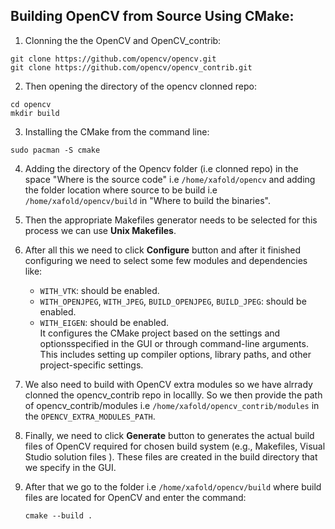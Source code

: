 
## Building OpenCV from Source Using CMake:

1. Clonning the the OpenCV and OpenCV_contrib:
   
```
git clone https://github.com/opencv/opencv.git
git clone https://github.com/opencv/opencv_contrib.git
```

2. Then opening the directory of the opencv clonned repo:

```
cd opencv
mkdir build
```

3. Installing the CMake from the command line:
   
```
sudo pacman -S cmake
```

4. Adding the directory of the Opencv folder (i.e clonned repo) in the space "Where is the source code" i.e `/home/xafold/opencv` and adding the folder location where source to be build i.e `/home/xafold/opencv/build` in "Where to build the binaries".

5. Then the appropriate Makefiles generator needs to be selected for this process we can use **Unix Makefiles**.
   
6. After all this we need to click **Configure** button and after it finished configuring we need to select some few modules and dependencies like:
   * `WITH_VTK`: should be enabled.
   * `WITH_OPENJPEG`, `WITH_JPEG`, `BUILD_OPENJPEG`, `BUILD_JPEG`: should be enabled.
   * `WITH_EIGEN`: should be enabled. <br>
  It configures the CMake project based on the settings and optionsspecified in the GUI or through command-line arguments. This includes setting up compiler options, library paths, and other project-specific settings.

7. We also need to build with OpenCV extra modules so we have alrrady clonned the opencv_contrib repo in locallly. So we then provide the path of opencv_contrib/modules i.e `/home/xafold/opencv_contrib/modules` in the `OPENCV_EXTRA_MODULES_PATH`.

8. Finally, we need to click **Generate** button to generates the actual build files of OpenCV required for chosen build system (e.g., Makefiles, Visual Studio solution files ). These files are created in the build directory that we specify in the GUI.
   
9. After that we go to the folder i.e `/home/xafold/opencv/build` where build files are located for OpenCV and enter the command:

    ```
    cmake --build .
    ```